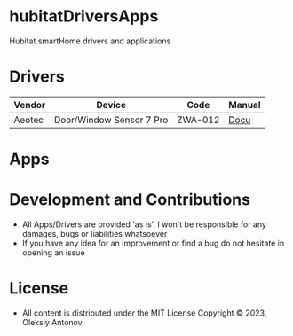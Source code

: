 # hubitatDriversApps
Hubitat smartHome drivers and applications 
# Drivers
| Vendor   | Device | Code | Manual |
| -------- | ------- | ------- | ------- |
| Aeotec   | Door/Window Sensor 7 Pro | ZWA-012 | [Docu](https://aeotec.freshdesk.com/support/solutions/articles/6000230465-door-window-sensor-7-pro-user-guide-zwa012-) |

# Apps

# Development and Contributions
* All Apps/Drivers are provided 'as is', I won't be responsible for any damages, bugs or liabilities whatsoever
* If you have any idea for an improvement or find a bug do not hesitate in opening an issue

# License
* All content is distributed under the MIT License Copyright © 2023, Oleksiy Antonov
